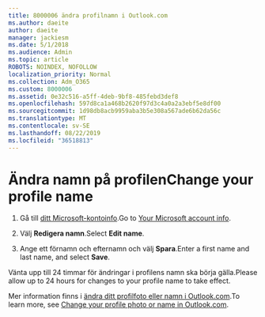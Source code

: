 ```yaml
---
title: 8000006 ändra profilnamn i Outlook.com
ms.author: daeite
author: daeite
manager: jackiesm
ms.date: 5/1/2018
ms.audience: Admin
ms.topic: article
ROBOTS: NOINDEX, NOFOLLOW
localization_priority: Normal
ms.collection: Adm_O365
ms.custom: 8000006
ms.assetid: 0e32c516-a5ff-4deb-9bf8-485febd3def8
ms.openlocfilehash: 597d8ca1a468b2620f97d3c4a0a2a3ebf5e8df00
ms.sourcegitcommit: 1d98db8acb9959aba3b5e308a567ade6b62da56c
ms.translationtype: MT
ms.contentlocale: sv-SE
ms.lasthandoff: 08/22/2019
ms.locfileid: "36518813"
---
```

# <a name="change-your-profile-name"></a><span data-ttu-id="4c47a-102">Ändra namn på profilen</span><span class="sxs-lookup"><span data-stu-id="4c47a-102">Change your profile name</span></span>

1. <span data-ttu-id="4c47a-103">Gå till [ditt Microsoft-kontoinfo](https://go.microsoft.com/fwlink/p/?linkid=860841).</span><span class="sxs-lookup"><span data-stu-id="4c47a-103">Go to [Your Microsoft account info](https://go.microsoft.com/fwlink/p/?linkid=860841).</span></span>
    
2. <span data-ttu-id="4c47a-104">Välj **Redigera namn**.</span><span class="sxs-lookup"><span data-stu-id="4c47a-104">Select **Edit name**.</span></span> 
    
3. <span data-ttu-id="4c47a-105">Ange ett förnamn och efternamn och välj **Spara**.</span><span class="sxs-lookup"><span data-stu-id="4c47a-105">Enter a first name and last name, and select **Save**.</span></span> 
    
<span data-ttu-id="4c47a-106">Vänta upp till 24 timmar för ändringar i profilens namn ska börja gälla.</span><span class="sxs-lookup"><span data-stu-id="4c47a-106">Please allow up to 24 hours for changes to your profile name to take effect.</span></span>
  
<span data-ttu-id="4c47a-107">Mer information finns i [ändra ditt profilfoto eller namn i Outlook.com](https://go.microsoft.com/fwlink/?linkid=873110).</span><span class="sxs-lookup"><span data-stu-id="4c47a-107">To learn more, see [Change your profile photo or name in Outlook.com](https://go.microsoft.com/fwlink/?linkid=873110).</span></span>
  

